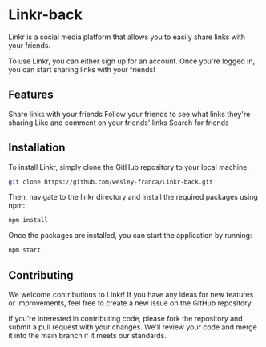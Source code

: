# Linkr-back

Linkr is a social media platform that allows you to easily share links with your friends.

To use Linkr, you can either sign up for an account. Once you're logged in, you can start sharing links with your friends!

## Features

Share links with your friends
Follow your friends to see what links they're sharing
Like and comment on your friends' links
Search for friends


## Installation
To install Linkr, simply clone the GitHub repository to your local machine:

```bash
git clone https://github.com/wesley-franca/Linkr-back.git
```

Then, navigate to the linkr directory and install the required packages using npm:

```bash
npm install
```
Once the packages are installed, you can start the application by running:

```bash
npm start
```

## Contributing

We welcome contributions to Linkr! If you have any ideas for new features or improvements, feel free to create a new issue on the GitHub repository.

If you're interested in contributing code, please fork the repository and submit a pull request with your changes. 
We'll review your code and merge it into the main branch if it meets our standards.
